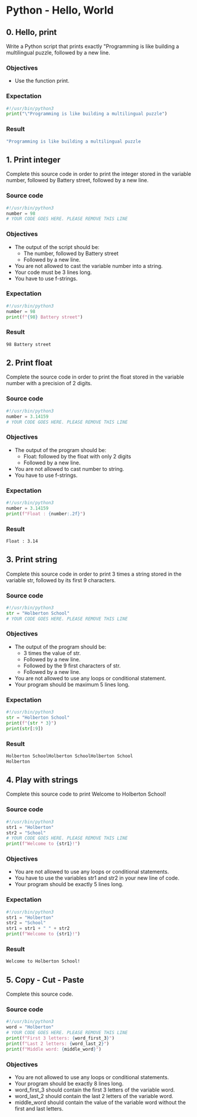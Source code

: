 # Python - Hello, World

## 0. Hello, print
Write a Python script that prints exactly "Programming is like building a multilingual puzzle, followed by a new line.

### Objectives
- Use the function print.

### Expectation
```Python
#!/usr/bin/python3
print("\"Programming is like building a multilingual puzzle")
```
### Result
```bash
"Programming is like building a multilingual puzzle
```

## 1. Print integer
Complete this source code in order to print the integer stored in the variable number, followed by Battery street, followed by a new line.
### Source code
```Python
#!/usr/bin/python3
number = 98
# YOUR CODE GOES HERE. PLEASE REMOVE THIS LINE
```

### Objectives

- The output of the script should be:
	- The number, followed by Battery street
	- Followed by a new line.
- You are not allowed to cast the variable number into a string.
- Your code must be 3 lines long.
- You have to use f-strings.

### Expectation
```Python
#!/usr/bin/python3
number = 98
print(f"{98} Battery street")
```
### Result
```bash
98 Battery street
```

## 2. Print float
Complete the source code in order to print the float stored in the variable number with a precision of 2 digits.
### Source code
```Python
#!/usr/bin/python3
number = 3.14159
# YOUR CODE GOES HERE. PLEASE REMOVE THIS LINE
```

### Objectives
- The output of the program should be:
	- Float: followed by the float with only 2 digits
	- Followed by a new line.
- You are not allowed to cast number to string.
- You have to use f-strings.

### Expectation
```Python
#!/usr/bin/python3
number = 3.14159
print(f"Float : {number:.2f}")
```
### Result
```bash
Float : 3.14
```

## 3. Print string
Complete this source code in order to print 3 times a string stored in the variable str, followed by its first 9 characters.
### Source code
```Python
#!/usr/bin/python3
str = "Holberton School"
# YOUR CODE GOES HERE. PLEASE REMOVE THIS LINE
```

### Objectives
- The output of the program should be:
	- 3 times the value of str.
	- Followed by a new line.
	- Followed by the 9 first characters of str.
	- Followed by a new line.
- You are not allowed to use any loops or conditional statement.
- Your program should be maximum 5 lines long.

### Expectation
```Python
#!/usr/bin/python3
str = "Holberton School"
print(f"{str * 3}")
print(str[:9])
```
### Result
```bash
Holberton SchoolHolberton SchoolHolberton School
Holberton
```

## 4. Play with strings
Complete this source code to print Welcome to Holberton School!
### Source code
```Python
#!/usr/bin/python3
str1 = "Holberton"
str2 = "School"
# YOUR CODE GOES HERE. PLEASE REMOVE THIS LINE
print(f"Welcome to {str1}!")
```

### Objectives
- You are not allowed to use any loops or conditional statements.
- You have to use the variables str1 and str2 in your new line of code.
- Your program should be exactly 5 lines long.

### Expectation
```Python
#!/usr/bin/python3
str1 = "Holberton"
str2 = "School"
str1 = str1 + " " + str2
print(f"Welcome to {str1}!")
```

### Result
```bash
Welcome to Holberton School!
```

## 5. Copy - Cut - Paste
Complete this source code.
### Source code
```Python
#!/usr/bin/python3
word = "Holberton"
# YOUR CODE GOES HERE. PLEASE REMOVE THIS LINE
print(f"First 3 letters: {word_first_3}")
print(f"Last 2 letters: {word_last_2}")
print(f"Middle word: {middle_word}")
```

### Objectives
- You are not allowed to use any loops or conditional statements.
- Your program should be exactly 8 lines long.
- word_first_3 should contain the first 3 letters of the variable word.
- word_last_2 should contain the last 2 letters of the variable word.
- middle_word should contain the value of the variable word without the first and last letters.

